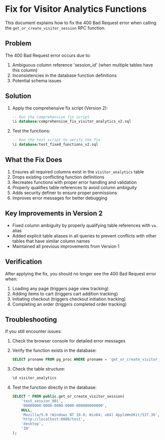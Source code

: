 # Fix for Visitor Analytics Functions

This document explains how to fix the 400 Bad Request error when calling the `get_or_create_visitor_session` RPC function.

## Problem

The 400 Bad Request error occurs due to:
1. Ambiguous column reference 'session_id' (when multiple tables have this column)
2. Inconsistencies in the database function definitions
3. Potential schema issues

## Solution

1. Apply the comprehensive fix script (Version 2):
   ```sql
   -- Run the comprehensive fix script
   \i database/comprehensive_fix_visitor_analytics_v2.sql
   ```

2. Test the functions:
   ```sql
   -- Run the test script to verify the fix
   \i database/test_fixed_functions_v2.sql
   ```

## What the Fix Does

1. Ensures all required columns exist in the `visitor_analytics` table
2. Drops existing conflicting function definitions
3. Recreates functions with proper error handling and validation
4. Properly qualifies table references to avoid column ambiguity
5. Adds security definer to ensure proper permissions
6. Improves error messages for better debugging

## Key Improvements in Version 2

- Fixed column ambiguity by properly qualifying table references with `va.` alias
- Added explicit table aliases in all queries to prevent conflicts with other tables that have similar column names
- Maintained all previous improvements from Version 1

## Verification

After applying the fix, you should no longer see the 400 Bad Request error when:
1. Loading any page (triggers page view tracking)
2. Adding items to cart (triggers cart addition tracking)
3. Initiating checkout (triggers checkout initiation tracking)
4. Completing an order (triggers completed order tracking)

## Troubleshooting

If you still encounter issues:

1. Check the browser console for detailed error messages
2. Verify the function exists in the database:
   ```sql
   SELECT proname FROM pg_proc WHERE proname = 'get_or_create_visitor_session';
   ```

3. Check the table structure:
   ```sql
   \d visitor_analytics
   ```

4. Test the function directly in the database:
   ```sql
   SELECT * FROM public.get_or_create_visitor_session(
       'test_session_001',
       '00000000-0000-0000-0000-000000000000',
       NULL,
       'Mozilla/5.0 (Windows NT 10.0; Win64; x64) AppleWebKit/537.36',
       'http://localhost:8080/test',
       'desktop',
       'IN'
   );
   ```